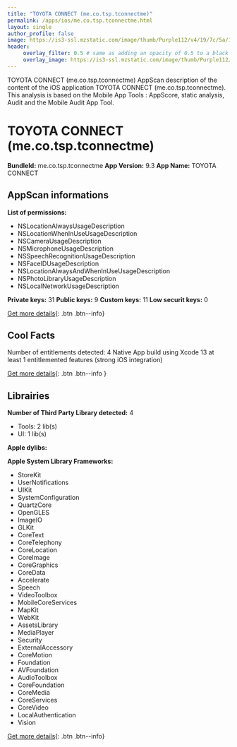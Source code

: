 ```yaml
---
title: "TOYOTA CONNECT (me.co.tsp.tconnectme)"
permalink: /apps/ios/me.co.tsp.tconnectme.html
layout: single
author_profile: false
image: https://is3-ssl.mzstatic.com/image/thumb/Purple112/v4/19/7c/5a/197c5ad4-c0cb-0f6c-220b-b414afe63591/AppIcon-TCMe-1x_U007emarketing-0-6-0-sRGB-85-220.png/512x512bb.jpg
header: 
     overlay_filter: 0.5 # same as adding an opacity of 0.5 to a black background
     overlay_image: https://is3-ssl.mzstatic.com/image/thumb/Purple112/v4/19/7c/5a/197c5ad4-c0cb-0f6c-220b-b414afe63591/AppIcon-TCMe-1x_U007emarketing-0-6-0-sRGB-85-220.png/512x512bb.jpg
---
```

TOYOTA CONNECT (me.co.tsp.tconnectme) AppScan description of the content of the iOS application TOYOTA CONNECT (me.co.tsp.tconnectme). This analysis is based on the Mobile App Tools : AppScore, static analysis, Audit and the Mobile Audit App Tool.

# TOYOTA CONNECT (me.co.tsp.tconnectme)

**BundleId:** me.co.tsp.tconnectme
**App Version:** 9.3
**App Name:** TOYOTA CONNECT


## AppScan informations 

**List of permissions:** 
- NSLocationAlwaysUsageDescription
- NSLocationWhenInUseUsageDescription
- NSCameraUsageDescription
- NSMicrophoneUsageDescription
- NSSpeechRecognitionUsageDescription
- NSFaceIDUsageDescription
- NSLocationAlwaysAndWhenInUseUsageDescription
- NSPhotoLibraryUsageDescription
- NSLocalNetworkUsageDescription
  
  
**Private keys:** 31
**Public keys:** 9
**Custom keys:** 11
**Low securit keys:** 0
  
[Get more details](/pricing.html){: .btn .btn--info}

## Cool Facts

Number of entitlements detected: 4
Native App
build using Xcode 13
at least 1 entitlemented features (strong iOS integration)
  
[Get more details](/pricing.html){: .btn .btn--info }

## Librairies 
**Number of Third Party Library detected:** 4
- Tools: 2 lib(s)
- UI: 1 lib(s)


**Apple dylibs:**


**Apple System Library Frameworks:**
- StoreKit
- UserNotifications
- UIKit
- SystemConfiguration
- QuartzCore
- OpenGLES
- ImageIO
- GLKit
- CoreText
- CoreTelephony
- CoreLocation
- CoreImage
- CoreGraphics
- CoreData
- Accelerate
- Speech
- VideoToolbox
- MobileCoreServices
- MapKit
- WebKit
- AssetsLibrary
- MediaPlayer
- Security
- ExternalAccessory
- CoreMotion
- Foundation
- AVFoundation
- AudioToolbox
- CoreFoundation
- CoreMedia
- CoreServices
- CoreVideo
- LocalAuthentication
- Vision


  
[Get more details](/pricing.html){: .btn .btn--info}

